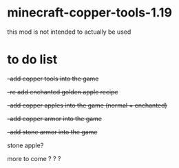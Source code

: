 # minecraft-copper-tools-1.19
this mod is not intended to actually be used

# to do list
~~-add copper tools into the game~~

~~-re add enchanted golden apple recipe~~

~~-add copper apples into the game (normal + enchanted)~~

~~-add copper armor into the game~~

~~-add stone armor into the game~~

stone apple? 

more to come ? ? ? 

